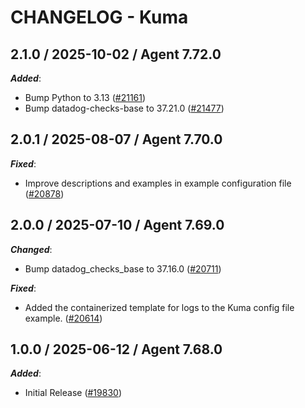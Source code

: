# CHANGELOG - Kuma

<!-- towncrier release notes start -->

## 2.1.0 / 2025-10-02 / Agent 7.72.0

***Added***:

* Bump Python to 3.13 ([#21161](https://github.com/DataDog/integrations-core/pull/21161))
* Bump datadog-checks-base to 37.21.0 ([#21477](https://github.com/DataDog/integrations-core/pull/21477))

## 2.0.1 / 2025-08-07 / Agent 7.70.0

***Fixed***:

* Improve descriptions and examples in example configuration file ([#20878](https://github.com/DataDog/integrations-core/pull/20878))

## 2.0.0 / 2025-07-10 / Agent 7.69.0

***Changed***:

* Bump datadog_checks_base to 37.16.0 ([#20711](https://github.com/DataDog/integrations-core/pull/20711))

***Fixed***:

* Added the containerized template for logs to the Kuma config file example. ([#20614](https://github.com/DataDog/integrations-core/pull/20614))

## 1.0.0 / 2025-06-12 / Agent 7.68.0

***Added***:

* Initial Release ([#19830](https://github.com/DataDog/integrations-core/pull/19830))
